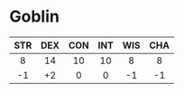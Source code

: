 # Goblin
STR | DEX | CON | INT | WIS | CHA
:---: | :---: | :---: | :---: | :---: | :---:
8 | 14 | 10 | 10 | 8 | 8
-1 | +2 | 0 | 0 | -1 | -1